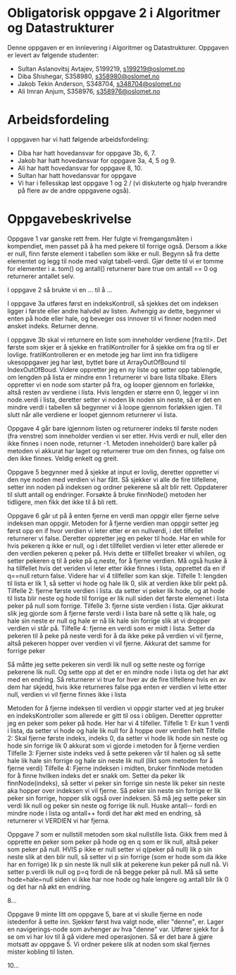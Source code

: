 # Obligatorisk oppgave 2 i Algoritmer og Datastrukturer

Denne oppgaven er en innlevering i Algoritmer og Datastrukturer. 
Oppgaven er levert av følgende studenter:
* Sultan Aslanovitsj Avtajev, S199219, s199219@oslomet.no
* Diba Shishegar, S358980, s358980@oslomet.no
* Jakob Tekin Anderson, S348704, s348704@oslomet.no
* Ali Imran Anjum, S358976, s358976@oslomet.no

# Arbeidsfordeling

I oppgaven har vi hatt følgende arbeidsfordeling:
* Diba har hatt hovedansvar for oppgave 3b, 6, 7.
* Jakob har hatt hovedansvar for oppgave 3a, 4, 5 og 9.
* Ali har hatt hovedansvar for oppgave 8, 10.
* Sultan har hatt hovedansvar for oppgave
* Vi har i fellesskap løst oppgave 1 og 2 / (vi diskuterte og hjalp hverandre på flere av de andre oppgavene også).

# Oppgavebeskrivelse

Oppgave 1 var ganske rett frem. Her fulgte vi fremgangsmåten i kompendiet,
men passet på å ha med pekere til forrige også. Dersom a ikke er null, finn
første element i tabellen som ikke er null. Begynn så fra dette elementet og
legg til node med valgt tabell-verdi. Gjør dette til vi er tomme for
elementer i a. tom() og antall() returnerer bare true om antall == 0 og
returnerer antallet selv.

I oppgave 2 så brukte vi en ... til å ...

I oppgave 3a utføres først en indeksKontroll, så sjekkes det om indeksen
ligger i første eller andre halvdel av listen. Avhengig av dette, begynner vi
enten på hode eller hale, og beveger oss innover til vi finner noden med
ønsket indeks. Returner denne.

I oppgave 3b skal vi returnere en liste som inneholder verdiene [fra:til>. Det første som skjer er
å sjekke en fratilKontroller for å sjekke om fra og til er lovlige. fratilKontrolleren er en metode jeg har limt inn fra
tidligere ukesoppgaver jeg har løst, byttet bare ut ArrayOutOfBound til IndexOutOfBoud. 
Videre oppretter jeg en ny liste og setter opp tablengde, om lengden på lista er mindre enn 1 returnerer
vi bare lista tilbake. Ellers oppretter vi en node som starter på fra, og looper gjennom en forløkke, 
altså resten av verdiene i lista. Hvis lengden er større enn 0, legger
vi inn node.verdi i lista, deretter setter vi noden lik noden sin neste, så er det en mindre verdi i tabellen
så begynner vi å loope gjennom forløkken igjen. Til slutt når alle verdiene er loopet gjennom returnerer vi lista.

Oppgave 4 går bare igjennom listen og returnerer indeks til første noden (fra
venstre) som inneholder verdien vi ser etter. Hvis verdi er null, eller den
ikke finnes i noen node, returner -1. Metoden inneholder() bare kaller på
metoden vi akkurat har laget og returnerer true om den finnes, og false om
den ikke finnes. Veldig enkelt og greit.

Oppgave 5 begynner med å sjekke at input er lovlig, deretter oppretter vi den
nye noden med verdien vi har fått. Så sjekker vi alle de fire tilfellene,
setter inn noden på indeksen og ordner pekerene så alt blir rett. Oppdaterer
til slutt antall og endringer. Forsøkte å bruke finnNode() metoden her
tidligere, men fikk det ikke til å bli rett.

Oppgave 6 går ut på å enten fjerne en verdi man oppgir eller fjerne selve indeksen man oppgir.
Metoden for å fjerne verdien man oppgir setter jeg først opp en if hvor verdien vi leter etter er en nullverdi, i det 
tilfellet returnerer vi false. Deretter oppretter jeg en peker til hode. Har en while for hvis pekeren q ikke er null, 
og i det tillfellet verdien vi leter etter allerede er den verdien pekeren q peker på. Hvis dette er tillfellet breaker
vi whilen, og setter pekeren q til å peke på q.neste, for å fjerne verdien. Må også huske å ha tillfellet hvis det veriden
vi leter etter ikke finnes i lista, opprettet da en if q==null return false. Videre har vi 4 tillfeller som kan skje.
Tilfelle 1: lengden til lista er lik 1, så setter vi hode og hale lik 0, slik at verdien ikke blir pekt på.
Tilfelle 2: fjerne første verdien i lista. da setter vi peker lik hode, og at hode til lista blir neste
og hode til forrige er lik null siden det første elemenet i lista peker på null som forrige.
Tilfelle 3: fjerne siste verdien i lista. Gjør akkurat slik jeg gjorde som å fjerne første verdi i lista 
bare nå sette q lik hale, og hale sin neste er null og hale er nå lik hale sin forrige slik at vi dropper verdien vi står 
på.
Tilfelle 4: fjerne en verdi som er midt i lista. Setter da pekeren til å peke på neste verdi for å da ikke peke på verdien
vi vil fjerne, altså pekeren hopper over verdien vi vil fjerne. Akkurat det samme for forrige peker

Så måtte jeg sette pekeren sin verdi lik null og sette neste og forrige pekerene lik null.
Og sette opp at det er en mindre node i lista og det har økt med en endring. Så returnerer vi true for hver av de fire 
tilfellene hvis en av dem har skjedd, hvis ikke returneres false pga enten er verdien vi lette etter null, verdien vi
vil fjerne finnes ikke i lista

Metoden for å fjerne indeksen til verdien vi oppgir starter ved at jeg bruker en indeksKontroller som allerede er gitt
til oss i obligen. Deretter oppretter jeg en peker som peker på hode. Her har vi 4 tilfeller.
Tilfelle 1: Er kun 1 verdi i lista, da setter vi hode og hale lik null for å hoppe over verdien helt
Tilfelle 2: Skal fjerne første indeks, indeks 0, da setter vi hode lik hode sin neste og hode sin forrige lik 0 
akkurat som vi gjorde i metoden for å fjerne verdien
Tilfelle 3: Fjerner siste indeks ved å sette pekeren vår til halen og så sette hale lik hale sin forrige og hale sin neste
lik null (likt som metoden for å fjerne verdi)
Tilfelle 4: Fjerne indeksen i midten, bruker finnNode metoden for å finne hvilken indeks det er snakk om.
Setter da peker lik finnNode(indeks), så setter vi peker sin forrige sin neste lik peker sin neste aka hopper
over indeksen vi vil fjerne. Så peker sin neste sin forrige er lik peker sin forrige, hopper slik også over indeksen.
Så må jeg sette peker sin verdi lik null og peker sin neste og forrige lik null. 
Huske antall-- fordi en mindre node i lista og antall++ fordi det har økt med en endring, så returnerer vi VERDIEN vi 
har fjerna.

Oppgave 7 som er nullstill metoden som skal nullstille lista.
Gikk frem med å opprette en peker som peker på hode og en q som er lik null, altså peker som peker på null.
HVIS p ikke er null setter vi q(peker på null) lik p sin neste slik at den blir null, så setter vi p sin forrige
(som er hode som da ikke har en forrige) 
lik p sin neste lik null slik at pekerene kun peker på null nå. Vi setter p.verdi lik null og p=q fordi de nå begge peker
på null. Må så sette hode=hale=null siden vi ikke har noe hode og hale lengere og antall blir lik 0
og det har nå økt en endring.



8...

Oppgave 9 minte litt om oppgave 5, bare at vi skulle fjerne en node
istedenfor å sette inn. Sjekker først hva valgt node, eller "denne", er.
Lager en navigerings-node som avhenger av hva "denne" var. Utfører sjekk
for å se om vi har lov til å gå videre med operasjonen. Så er det bare å
gjøre motsatt av oppgave 5. Vi ordner pekere slik at noden som skal fjernes
mister kobling til listen.

10...


